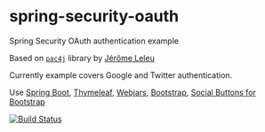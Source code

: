 spring-security-oauth
============================

Spring Security OAuth authentication example

Based on [```pac4j```](https://github.com/leleuj/pac4j) library by [Jérôme Leleu](leleuj@gmail.com)

Currently example covers Google and Twitter authentication.

Use [Spring Boot](http://projects.spring.io/spring-boot/), [Thymeleaf](http://www.thymeleaf.org/), [Webjars](http://www.webjars.org/), [Bootstrap](http://getbootstrap.com/), [Social Buttons for Bootstrap](http://lipis.github.io/bootstrap-social/)
 
[![Build Status](http://jee.antczak.org/jenkins/buildStatus/icon?job=spring-security-oauth)](http://jee.antczak.org/jenkins/job/spring-security-oauth/)